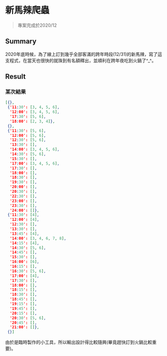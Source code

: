 # 新馬辣爬蟲

> 專案完成於2020/12

## Summary
2020年底時候，為了線上訂到幾乎全部客滿的跨年時段(12/31)的新馬辣，寫了這支程式，在當天也很快的就珠到有名額釋出，並順利在跨年夜吃到火鍋了^_^。

## Result
### 某次結果
``` json
[{},
 {'11:30': [3, 4, 5, 6],
  '12:00': [3, 4, 5, 6],
  '17:30': [5, 6],
  '18:00': [2, 3, 4]},
 {},
 {'11:30': [5, 6],
  '12:00': [5, 6],
  '12:30': [5, 6],
  '13:30': [],
  '14:00': [3, 4, 5, 6],
  '14:30': [5, 6],
  '15:30': [],
  '17:00': [3, 4, 5, 6],
  '17:30': [],
  '18:00': [],
  '18:30': [],
  '19:30': [],
  '20:00': [],
  '20:30': [],
  '22:30': [],
  '23:00': [],
  '23:30': [],
  '24:00': []},
 {'11:30': [4],
  '12:00': [4],
  '12:30': [],
  '13:30': [],
  '13:45': [4],
  '14:00': [3, 4, 6, 7, 8],
  '14:15': [4],
  '14:30': [5, 6],
  '14:45': [],
  '15:30': [],
  '16:00': [6],
  '16:15': [],
  '16:30': [5, 6],
  '17:00': [4],
  '17:30': [],
  '18:00': [],
  '18:15': [],
  '18:30': [],
  '18:45': [],
  '19:15': [],
  '19:45': [],
  '20:15': [],
  '20:30': [5, 6],
  '20:45': [],
  '21:00': []},
 {}]
```

由於是臨時製作的小工具，所以輸出設計得比較隨興(畢竟趕快訂到火鍋比較重要)。